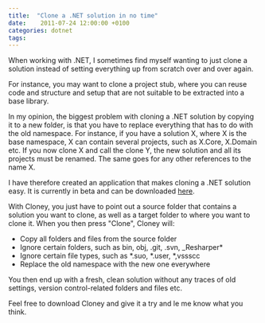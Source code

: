 ```yaml
---
title:  "Clone a .NET solution in no time"
date:    2011-07-24 12:00:00 +0100
categories: dotnet
tags: 	
---
```



When working with .NET, I sometimes find myself wanting to just clone a solution
instead of setting everything up from scratch over and over again.

For instance, you may want to clone a project stub, where you can reuse code and
structure and setup that are not suitable to be extracted into a base library.

In my opinion, the biggest problem with cloning a .NET solution by copying it to
a new folder, is that you have to replace everything that has to do with the old
namespace. For instance, if you have a solution X, where X is the base namespace,
X can contain several projects, such as X.Core, X.Domain etc. If you now clone X
and call the clone Y, the new solution and all its projects must be renamed. The
same goes for any other references to the name X.

I have therefore created an application that makes cloning a .NET solution easy.
It is currently in beta and can be downloaded [here](https://danielsaidi.github.com/Cloney).

With Cloney, you just have to point out a source folder that contains a solution
you want to clone, as well as a target folder to where you want to clone it. When
you then press "Clone", Cloney will:

- Copy all folders and files from the source folder
- Ignore certain folders, such as bin, obj, .git, .svn, _Resharper*
- Ignore certain file types, such as *.suo, *.user, *,vssscc
- Replace the old namespace with the new one everywhere

You then end up with a fresh, clean solution without any traces of old settings,
version control-related folders and files etc.

Feel free to download Cloney and give it a try and le me know what you think.